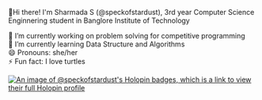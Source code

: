 👋Hi there! I'm Sharmada S (@speckofstardust), 3rd year Computer Science Enginnering student in Banglore Institute of Technology  

🔭 I’m currently working on problem solving for competitive programming  
🌱 I’m currently learning Data Structure and Algorithms  
😄 Pronouns: she/her  
⚡ Fun fact: I love turtles
<!--
**speckofstardust/speckofstardust** is a ✨ _special_ ✨ repository because its `README.md` (this file) appears on your GitHub profile.

Here are some ideas to get you started:

- 
- 
- 👯 I’m looking to collaborate on ...
- 🤔 I’m looking for help with ...
- 💬 Ask me about ...
- 📫 How to reach me: ...
-  ...
- 
-->
[![An image of @speckofstardust's Holopin badges, which is a link to view their full Holopin profile](https://holopin.me/speckofstardust)](https://holopin.io/@speckofstardust)
